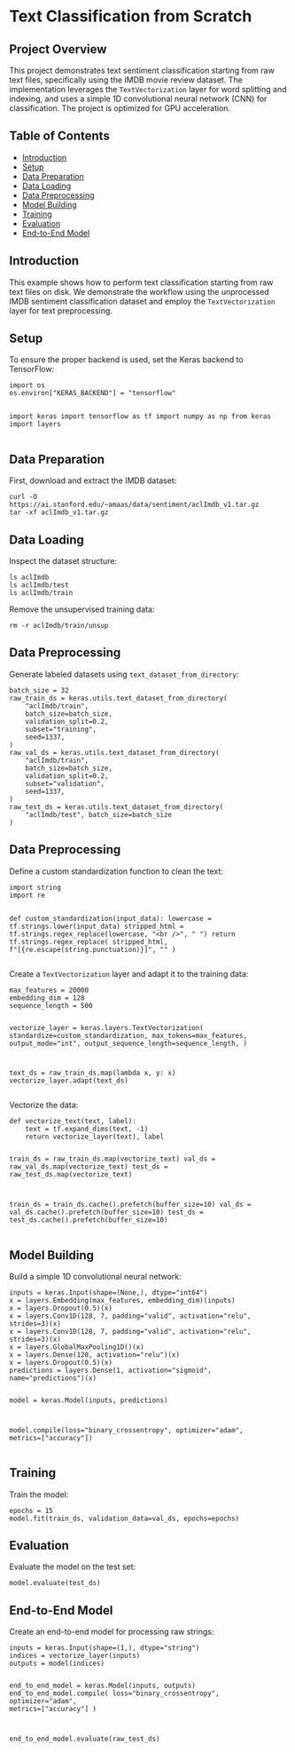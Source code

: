 

<!DOCTYPE html>
<html lang="en">
<head>
    <meta charset="UTF-8">
    <meta name="viewport" content="width=device-width, initial-scale=1.0">
</head>
<body>

<h1>Text Classification from Scratch</h1>

<h2>Project Overview</h2>
<p>This project demonstrates text sentiment classification starting from raw text files, specifically using the IMDB movie review dataset. The implementation leverages the <code>TextVectorization</code> layer for word splitting and indexing, and uses a simple 1D convolutional neural network (CNN) for classification. The project is optimized for GPU acceleration.</p>

<h2>Table of Contents</h2>
<ul>
    <li><a href="#introduction">Introduction</a></li>
    <li><a href="#setup">Setup</a></li>
    <li><a href="#data-preparation">Data Preparation</a></li>
    <li><a href="#data-loading">Data Loading</a></li>
    <li><a href="#data-preprocessing">Data Preprocessing</a></li>
    <li><a href="#model-building">Model Building</a></li>
    <li><a href="#training">Training</a></li>
    <li><a href="#evaluation">Evaluation</a></li>
    <li><a href="#end-to-end-model">End-to-End Model</a></li>
</ul>

<h2 id="introduction">Introduction</h2>
<p>This example shows how to perform text classification starting from raw text files on disk. We demonstrate the workflow using the unprocessed IMDB sentiment classification dataset and employ the <code>TextVectorization</code> layer for text preprocessing.</p>

<h2 id="setup">Setup</h2>
<p>To ensure the proper backend is used, set the Keras backend to TensorFlow:</p>
<pre><code>import os
os.environ["KERAS_BACKEND"] = "tensorflow"

import keras
import tensorflow as tf
import numpy as np
from keras import layers
</code></pre>

<h2 id="data-preparation">Data Preparation</h2>
<p>First, download and extract the IMDB dataset:</p>
<pre><code>curl -O https://ai.stanford.edu/~amaas/data/sentiment/aclImdb_v1.tar.gz
tar -xf aclImdb_v1.tar.gz
</code></pre>

<h2 id="data-loading">Data Loading</h2>
<p>Inspect the dataset structure:</p>
<pre><code>ls aclImdb
ls aclImdb/test
ls aclImdb/train
</code></pre>
<p>Remove the unsupervised training data:</p>
<pre><code>rm -r aclImdb/train/unsup
</code></pre>

<h2 id="data-preprocessing">Data Preprocessing</h2>
<p>Generate labeled datasets using <code>text_dataset_from_directory</code>:</p>
<pre><code>batch_size = 32
raw_train_ds = keras.utils.text_dataset_from_directory(
    "aclImdb/train",
    batch_size=batch_size,
    validation_split=0.2,
    subset="training",
    seed=1337,
)
raw_val_ds = keras.utils.text_dataset_from_directory(
    "aclImdb/train",
    batch_size=batch_size,
    validation_split=0.2,
    subset="validation",
    seed=1337,
)
raw_test_ds = keras.utils.text_dataset_from_directory(
    "aclImdb/test", batch_size=batch_size
)
</code></pre>

<h2 id="data-preprocessing">Data Preprocessing</h2>
<p>Define a custom standardization function to clean the text:</p>
<pre><code>import string
import re

def custom_standardization(input_data):
    lowercase = tf.strings.lower(input_data)
    stripped_html = tf.strings.regex_replace(lowercase, "&lt;br /&gt;", " ")
    return tf.strings.regex_replace(
        stripped_html, f"[{re.escape(string.punctuation)}]", ""
    )
</code></pre>
<p>Create a <code>TextVectorization</code> layer and adapt it to the training data:</p>
<pre><code>max_features = 20000
embedding_dim = 128
sequence_length = 500

vectorize_layer = keras.layers.TextVectorization(
    standardize=custom_standardization,
    max_tokens=max_features,
    output_mode="int",
    output_sequence_length=sequence_length,
)

text_ds = raw_train_ds.map(lambda x, y: x)
vectorize_layer.adapt(text_ds)
</code></pre>
<p>Vectorize the data:</p>
<pre><code>def vectorize_text(text, label):
    text = tf.expand_dims(text, -1)
    return vectorize_layer(text), label

train_ds = raw_train_ds.map(vectorize_text)
val_ds = raw_val_ds.map(vectorize_text)
test_ds = raw_test_ds.map(vectorize_text)

train_ds = train_ds.cache().prefetch(buffer_size=10)
val_ds = val_ds.cache().prefetch(buffer_size=10)
test_ds = test_ds.cache().prefetch(buffer_size=10)
</code></pre>

<h2 id="model-building">Model Building</h2>
<p>Build a simple 1D convolutional neural network:</p>
<pre><code>inputs = keras.Input(shape=(None,), dtype="int64")
x = layers.Embedding(max_features, embedding_dim)(inputs)
x = layers.Dropout(0.5)(x)
x = layers.Conv1D(128, 7, padding="valid", activation="relu", strides=3)(x)
x = layers.Conv1D(128, 7, padding="valid", activation="relu", strides=3)(x)
x = layers.GlobalMaxPooling1D()(x)
x = layers.Dense(128, activation="relu")(x)
x = layers.Dropout(0.5)(x)
predictions = layers.Dense(1, activation="sigmoid", name="predictions")(x)

model = keras.Model(inputs, predictions)

model.compile(loss="binary_crossentropy", optimizer="adam", metrics=["accuracy"])
</code></pre>

<h2 id="training">Training</h2>
<p>Train the model:</p>
<pre><code>epochs = 15
model.fit(train_ds, validation_data=val_ds, epochs=epochs)
</code></pre>

<h2 id="evaluation">Evaluation</h2>
<p>Evaluate the model on the test set:</p>
<pre><code>model.evaluate(test_ds)
</code></pre>

<h2 id="end-to-end-model">End-to-End Model</h2>
<p>Create an end-to-end model for processing raw strings:</p>
<pre><code>inputs = keras.Input(shape=(1,), dtype="string")
indices = vectorize_layer(inputs)
outputs = model(indices)

end_to_end_model = keras.Model(inputs, outputs)
end_to_end_model.compile(
    loss="binary_crossentropy", optimizer="adam", metrics=["accuracy"]
)

end_to_end_model.evaluate(raw_test_ds)
</code></pre>

</body>
</html>
